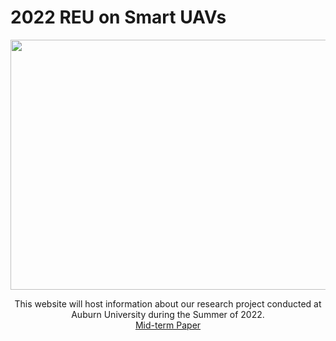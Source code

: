 # 2022 REU on Smart UAVs
<p align="center">
  <img src="https://raw.githubusercontent.com/alecstem/REUWebsite/gh-pages/Images/demo.gif" width="600" height="400" >
</p>
<div align="center">
This website will host information about our research project conducted at Auburn University during the Summer of 2022.
</div>
<div align="center">
<a href="/REUWebsite/Midterm_Paper.pdf">Mid-term Paper</a>
</div>


